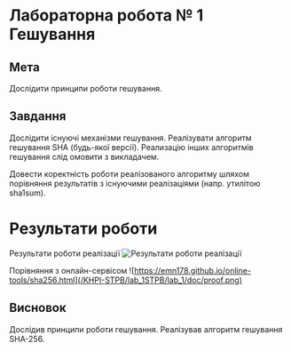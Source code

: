 # Лабораторна робота № 1 Гешування

## Мета
Дослідити принципи роботи гешування.

## Завдання
Дослідити існуючі механізми гешування. Реалізувати алгоритм гешування SHA (будь-якої версії). Реализацію інших алгоритмів гешування слід омовити з викладачем.

Довести коректність роботи реалізованого алгоритму шляхом порівняння результатів з існуючими реалізаціями (напр. утилітою sha1sum).

# Результати роботи

Результати роботи реалізації
![Результати роботи реалізації](/KHPI-STPB/lab_1STPB/lab_1/doc/my_hash.png)

Порівняння з онлайн-сервісом
![https://emn178.github.io/online-tools/sha256.html](/KHPI-STPB/lab_1STPB/lab_1/doc/proof.png)

## Висновок
Дослідив принципи роботи гешування. Реалізував алгоритм гешування SHA-256.
